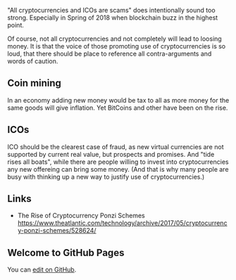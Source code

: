 
"All cryptocurrencies and ICOs are scams" does intentionally sound too strong.
Especially in Spring of 2018 when blockchain buzz in the highest point.

Of course, not all cryptocurrencies and not completely will lead to loosing money.
It is that the voice of those promoting use of cryptocurrencies is so loud, that 
there should be place to reference all contra-arguments and words of caution.

## Coin mining

In an economy adding new money would be tax to all as more money for the same goods will give inflation.
Yet BitCoins and other have been on the rise.

## ICOs

ICO should be the clearest case of fraud, as new virtual currencies are not supported by current real value,
but prospects and promises.
And "tide rises all boats", while there are people willing to invest into cryptocurrencies
any new offereing can bring some money. 
(And that is why many people are busy with thinking up a new way to justify use of cryptocurrencies.)

## Links

- The Rise of Cryptocurrency Ponzi Schemes <https://www.theatlantic.com/technology/archive/2017/05/cryptocurrency-ponzi-schemes/528624/>



## Welcome to GitHub Pages

You can [edit on GitHub](https://github.com/all-cryptocurrencies-and-ICOs-are-scams/all-cryptocurrencies-and-ICOs-are-scams.github.io/edit/master/index.md).


